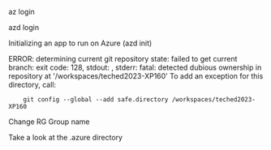 

az login

azd login

Initializing an app to run on Azure (azd init)

ERROR: determining current git repository state: failed to get current branch: exit code: 128, stdout: , stderr: fatal: detected dubious ownership in repository at '/workspaces/teched2023-XP160'
To add an exception for this directory, call:

        git config --global --add safe.directory /workspaces/teched2023-XP160


Change RG Group name


Take a look at the .azure directory